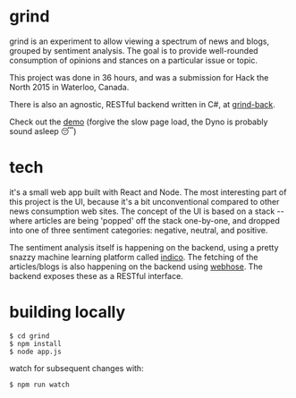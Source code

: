 grind
=======

grind is an experiment to allow viewing a spectrum of news and blogs, grouped by sentiment analysis.  The goal is to provide well-rounded consumption of opinions and stances on a particular issue or topic.

This project was done in 36 hours, and was a submission for Hack the North 2015 in Waterloo, Canada.

There is also an agnostic, RESTful backend written in C#, at [grind-back](github.com/udeyrishi/grind-back).

Check out the [demo](http://www.grindonline.co) (forgive the slow page load, the Dyno is probably sound asleep :sleeping:)

tech
=====

it's a small web app built with React and Node.  The most interesting part of this project is the UI, because it's a bit unconventional compared to other news consumption web sites.  The concept of the UI is based on a stack -- where articles are being 'popped' off the stack one-by-one, and dropped into one of three sentiment categories: negative, neutral, and positive.

The sentiment analysis itself is happening on the backend, using a pretty snazzy machine learning platform called [indico](https://indico.io/).  The fetching of the articles/blogs is also happening on the backend using [webhose](https://webhose.io/).  The backend exposes these as a RESTful interface.

building locally
=====
    $ cd grind
    $ npm install
    $ node app.js

watch for subsequent changes with:

    $ npm run watch


